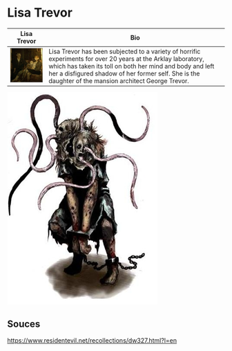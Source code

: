 # Lisa Trevor

Lisa Trevor | Bio
------------ | ------------
![Image of Lisa Trevor](../images/george-trevor.jpg)| Lisa Trevor has been subjected to a variety of horrific experiments for over 20 years at the Arklay laboratory, which has taken its toll on both her mind and body and left her a disfigured shadow of her former self. She is the daughter of the mansion architect George Trevor.
![Image of Lisa Trevor Transformed](../images/lisa-trevor.jpg)

## Souces
https://www.residentevil.net/recollections/dw327.html?l=en
